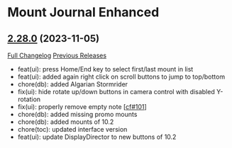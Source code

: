 # Mount Journal Enhanced

## [2.28.0](https://github.com/exochron/MountJournalEnhanced/tree/2.28.0) (2023-11-05)
[Full Changelog](https://github.com/exochron/MountJournalEnhanced/compare/2.27.2...2.28.0) [Previous Releases](https://github.com/exochron/MountJournalEnhanced/releases)

- feat(ui): press Home/End key to select first/last mount in list  
- feat(ui): added again right click on scroll buttons to jump to top/bottom  
- chore(db): added Algarian Stormrider  
- fix(ui): hide rotate up/down buttons in camera control with disabled Y-rotation  
- fix(ui): properly remove empty note [[cf#101](https://legacy.curseforge.com/wow/addons/mount-journal-enhanced/issues/101)]  
- chore(db): added missing promo mounts  
- chore(db): added mounts of 10.2  
- chore(toc): updated interface version  
- feat(ui): update DisplayDirector to new buttons of 10.2  
